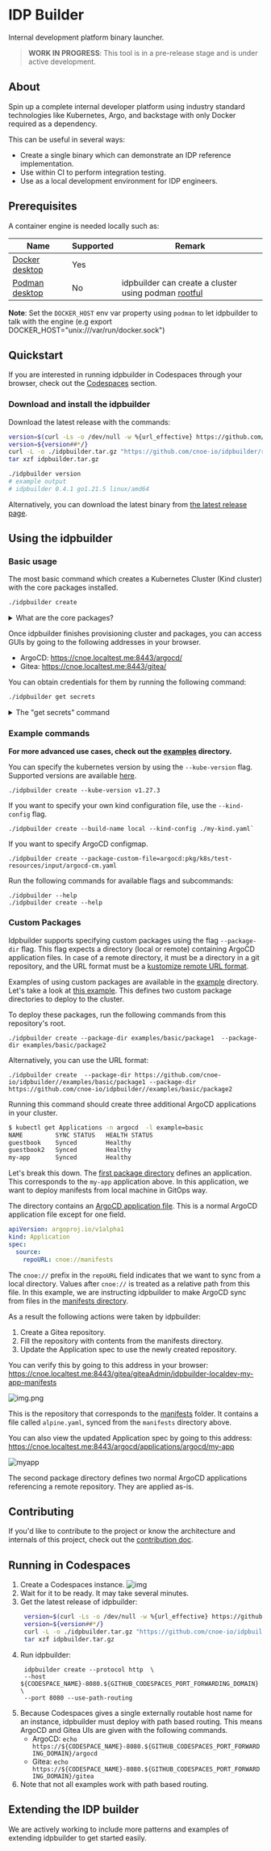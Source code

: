 # IDP Builder

Internal development platform binary launcher.

> **WORK IN PROGRESS**: This tool is in a pre-release stage and is under active development.

## About

Spin up a complete internal developer platform using industry standard technologies like Kubernetes, Argo, and backstage with only Docker required as a dependency.

This can be useful in several ways:
* Create a single binary which can demonstrate an IDP reference implementation.
* Use within CI to perform integration testing.
* Use as a local development environment for IDP engineers.

## Prerequisites

A container engine is needed locally such as:

| Name                                                  | Supported | Remark                                                                                                                              |
|-------------------------------------------------------|-----------|-------------------------------------------------------------------------------------------------------------------------------------|
| [Docker desktop](https://www.docker.com/get-started/) | Yes       |                                                                                                                                     |
| [Podman desktop](https://podman-desktop.io/)          | No        | idpbuilder can create a cluster using podman [rootful](https://docs.podman.io/en/latest/markdown/podman-machine-set.1.html#rootful) | 


**Note**: Set the `DOCKER_HOST` env var property using `podman` to let idpbuilder to talk with the engine (e.g  export DOCKER_HOST="unix:///var/run/docker.sock")

## Quickstart

If you are interested in running idpbuilder in Codespaces through your browser, check out the [Codespaces](#running-in-codespaces) section.

### Download and install the idpbuilder

Download the latest release with the commands:

```bash
version=$(curl -Ls -o /dev/null -w %{url_effective} https://github.com/cnoe-io/idpbuilder/releases/latest)
version=${version##*/}
curl -L -o ./idpbuilder.tar.gz "https://github.com/cnoe-io/idpbuilder/releases/download/${version}/idpbuilder-$(uname | awk '{print tolower($0)}')-$(uname -m | sed 's/x86_64/amd64/').tar.gz"
tar xzf idpbuilder.tar.gz

./idpbuilder version
# example output
# idpbuilder 0.4.1 go1.21.5 linux/amd64
```

Alternatively, you can download the latest binary from [the latest release page](https://github.com/cnoe-io/idpbuilder/releases/latest).

## Using the idpbuilder

### Basic usage

The most basic command which creates a Kubernetes Cluster (Kind cluster) with the core packages installed.

```bash
./idpbuilder create
```

<details>
  <summary>What are the core packages?</summary>

  * **ArgoCD** is the GitOps solution to deploy manifests to Kubernetes clusters. In this project, a package is an ArgoCD application. 
  * **Gitea** server is the in-cluster Git server that ArgoCD can be configured to sync resources from. You can sync from local file systems to this.
  * **Ingress-nginx** is used as a method to access in-cluster resources such as ArgoCD UI and Gitea UI.

    #### Core package versions
    
    | Name     | Version |
    | -------- | ------- |
    | Argo CD  | v2.10.7 |
    | Gitea    | v9.5.1  |
    | Nginx    | v1.8.1  |

  The default manifests for the core packages are available [here](pkg/controllers/localbuild/resources).
  See the [contribution doc](./CONTRIBUTING.md) for more information on how core packages are installed and configured.

</details>


Once idpbuilder finishes provisioning cluster and packages, you can access GUIs by going to the following addresses in your browser.

* ArgoCD: https://cnoe.localtest.me:8443/argocd/
* Gitea: https://cnoe.localtest.me:8443/gitea/

You can obtain credentials for them by running the following command:

```bash
./idpbuilder get secrets
```

<details>
  <summary> The "get secrets" command </summary>

  The `get secrets` command retrieves the following:
  - ArgoCD initial admin password.
  - Gitea admin user credentials.
  -  Any secrets labeled with `cnoe.io/cli-secret=true`.

  You can think of the command as executing the following kubectl commands:

  ```bash
  kubectl -n argocd get secret argocd-initial-admin-secret
  kubectl get secrets -n gitea gitea-admin-secret
  kubectl get secrets -A -l cnoe.io/cli-secret=true
  ```
  In addition, secrets labeled with `cnoe.io/package-name` can be specified with the `-p` flag. For example, for Gitea:

  ```bash
  ./idpbuilder get secrets -p gitea
  ```

</details>

###  Example commands

**For more advanced use cases, check out the [examples](./examples) directory.**

You can specify the kubernetes version by using the `--kube-version` flag. Supported versions are available [here](https://github.com/kubernetes-sigs/kind/releases).

```
./idpbuilder create --kube-version v1.27.3
```

If you want to specify your own kind configuration file, use the `--kind-config` flag.

```
./idpbuilder create --build-name local --kind-config ./my-kind.yaml`
```

If you want to specify ArgoCD configmap.

```
./idpbuilder create --package-custom-file=argocd:pkg/k8s/test-resources/input/argocd-cm.yaml
```

Run the following commands for available flags and subcommands:

```
./idpbuilder --help
./idpbuilder create --help
```

### Custom Packages

Idpbuilder supports specifying custom packages using the flag `--package-dir` flag. 
This flag expects a directory (local or remote) containing ArgoCD application files.
In case of a remote directory, it must be a directory in a git repository, 
and the URL format must be a [kustomize remote URL format](https://github.com/kubernetes-sigs/kustomize/blob/master/examples/remoteBuild.md).

Examples of using custom packages are available in the [example](./examples) directory. 
Let's take a look at [this example](examples/basic). This defines two custom package directories to deploy to the cluster.

To deploy these packages, run the following commands from this repository's root.

```
./idpbuilder create --package-dir examples/basic/package1  --package-dir examples/basic/package2
```

Alternatively, you can use the URL format:

```
./idpbuilder create  --package-dir https://github.com/cnoe-io/idpbuilder//examples/basic/package1 --package-dir https://github.com/cnoe-io/idpbuilder//examples/basic/package2
```

Running this command should create three additional ArgoCD applications in your cluster.

```sh
$ kubectl get Applications -n argocd  -l example=basic
NAME         SYNC STATUS   HEALTH STATUS
guestbook    Synced        Healthy
guestbook2   Synced        Healthy
my-app       Synced        Healthy
```

Let's break this down. The [first package directory](examples/basic/package1) defines an application. This corresponds to the `my-app` application above. In this application, we want to deploy manifests from local machine in GitOps way.

The directory contains an [ArgoCD application file](examples/basic/package1/app.yaml). This is a normal ArgoCD application file except for one field.

```yaml
apiVersion: argoproj.io/v1alpha1
kind: Application
spec:
  source:
    repoURL: cnoe://manifests
```

The `cnoe://` prefix in the `repoURL` field indicates that we want to sync from a local directory.
Values after `cnoe://` is treated as a relative path from this file. In this example, we are instructing idpbuilder to make ArgoCD sync from files in the [manifests directory](examples/basic/package1/manifests).

As a result the following actions were taken by idpbuilder: 
1. Create a Gitea repository.
2. Fill the repository with contents from the manifests directory.
3. Update the Application spec to use the newly created repository.

You can verify this by going to this address in your browser: https://cnoe.localtest.me:8443/gitea/giteaAdmin/idpbuilder-localdev-my-app-manifests

![img.png](docs/images/my-app-repo.png)


This is the repository that corresponds to the [manifests](examples/basic/package1/manifests) folder.
It contains a file called `alpine.yaml`, synced from the `manifests` directory above.

You can also view the updated Application spec by going to this address: https://cnoe.localtest.me:8443/argocd/applications/argocd/my-app

![myapp](docs/images/my-app.png)


The second package directory defines two normal ArgoCD applications referencing a remote repository.
They are applied as-is.


## Contributing

If you'd like to contribute to the project or know the architecture and internals of this project, check out the [contribution doc](./CONTRIBUTING.md).

## Running in Codespaces

1. Create a Codespaces instance. ![img](examples/ref-implementation/images/codespaces-create.png)
2. Wait for it to be ready. It may take several minutes.
3. Get the latest release of idpbuilder:
   ```bash
    version=$(curl -Ls -o /dev/null -w %{url_effective} https://github.com/cnoe-io/idpbuilder/releases/latest)
    version=${version##*/}
    curl -L -o ./idpbuilder.tar.gz "https://github.com/cnoe-io/idpbuilder/releases/download/${version}/idpbuilder-$(uname | awk '{print tolower($0)}')-$(uname -m | sed 's/x86_64/amd64/').tar.gz"
    tar xzf idpbuilder.tar.gz
   ```
4. Run idpbuilder:
   ```
    idpbuilder create --protocol http  \
    --host ${CODESPACE_NAME}-8080.${GITHUB_CODESPACES_PORT_FORWARDING_DOMAIN} \
    --port 8080 --use-path-routing
   ```
5. Because Codespaces gives a single externally routable host name for an instance, idpbuilder must deploy with path based routing. 
   This means ArgoCD and Gitea UIs are given with the following commands.
   * ArgoCD: `echo https://${CODESPACE_NAME}-8080.${GITHUB_CODESPACES_PORT_FORWARDING_DOMAIN}/argocd`
   * Gitea: `echo https://${CODESPACE_NAME}-8080.${GITHUB_CODESPACES_PORT_FORWARDING_DOMAIN}/gitea`
6. Note that not all examples work with path based routing. 

## Extending the IDP builder

We are actively working to include more patterns and examples of extending idpbuilder to get started easily.
